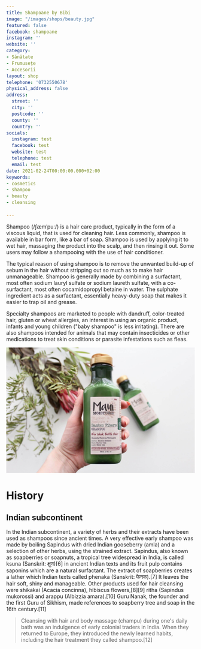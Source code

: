 ```yaml
---
title: Shampoane by Bibi
image: "/images/shops/beauty.jpg"
featured: false
facebook: shampoane
instagram: ''
website: ''
category:
- Sănătate
- Frumusețe
- Accesorii
layout: shop
telephone: '0732550678'
physical_address: false
address:
  street: ''
  city: ''
  postcode: ''
  county: ''
  country: ''
socials:
  instagram: test
  facebook: test
  website: test
  telephone: test
  email: test
date: 2021-02-24T00:00:00.000+02:00
keywords:
- cosmetics
- shampoo
- beauty
- cleansing

---
```

Shampoo (/ʃæmˈpuː/) is a hair care product, typically in the form of a viscous liquid, that is used for cleaning hair. Less commonly, shampoo is available in bar form, like a bar of soap. Shampoo is used by applying it to wet hair, massaging the product into the scalp, and then rinsing it out. Some users may follow a shampooing with the use of hair conditioner.

The typical reason of using shampoo is to remove the unwanted build-up of sebum in the hair without stripping out so much as to make hair unmanageable. Shampoo is generally made by combining a surfactant, most often sodium lauryl sulfate or sodium laureth sulfate, with a co-surfactant, most often cocamidopropyl betaine in water. The sulphate ingredient acts as a surfactant, essentially heavy-duty soap that makes it easier to trap oil and grease.

Specialty shampoos are marketed to people with dandruff, color-treated hair, gluten or wheat allergies, an interest in using an organic product, infants and young children ("baby shampoo" is less irritating). There are also shampoos intended for animals that may contain insecticides or other medications to treat skin conditions or parasite infestations such as fleas.

![Shampoane](/images/shops/beauty.jpg)

# History 

## Indian subcontinent
In the Indian subcontinent, a variety of herbs and their extracts have been used as shampoos since ancient times. A very effective early shampoo was made by boiling Sapindus with dried Indian gooseberry (amla) and a selection of other herbs, using the strained extract. Sapindus, also known as soapberries or soapnuts, a tropical tree widespread in India, is called ksuna (Sanskrit: क्षुण)[6] in ancient Indian texts and its fruit pulp contains saponins which are a natural surfactant. The extract of soapberries creates a lather which Indian texts called phenaka (Sanskrit: फेनक).[7] It leaves the hair soft, shiny and manageable. Other products used for hair cleansing were shikakai (Acacia concinna), hibiscus flowers,[8][9] ritha (Sapindus mukorossi) and arappu (Albizzia amara).[10] Guru Nanak, the founder and the first Guru of Sikhism, made references to soapberry tree and soap in the 16th century.[11]

> Cleansing with hair and body massage (champu) during one's daily bath was an indulgence of early colonial traders in India. When they returned to Europe, they introduced the newly learned habits, including the hair treatment they called shampoo.[12]